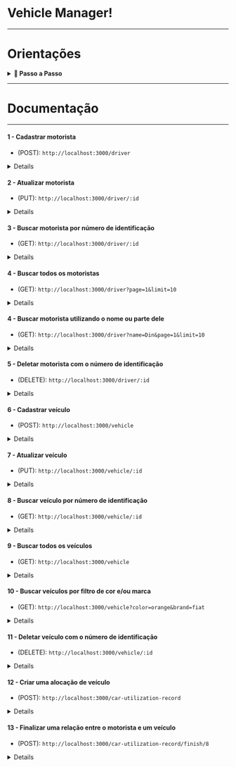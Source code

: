 # Vehicle Manager!
---
# Orientações
<details>
  <summary>
    <strong>🤝 Passo a Passo</strong>
  </summary><br>

  1. Clone o repositório

  - Use o comando: `git clone git@github.com:lueberGandra/vehicle-manager.git`
  - Entre na pasta do repositório que você acabou de clonar:
    - `cd vehicle-manager`

  2. Instale as dependências

  - Usando o comando: `npm install`
  
  4. Inicie a aplicação

  - Usando o comando: `npm run start`
  
</details>

</details>

---

  
# Documentação

---
####  1 - Cadastrar motorista
- (POST): `http://localhost:3000/driver`
<details>

- Payload:
 
    ```json
    {
        "name": "Rocket Raccoon"
    }
    ``` 

- Response:

    ```json
    {
        "name": "Rocket Raccoon",
        "id": 4,
        "createdAt": "2024-03-08T00:55:09.000Z",
        "updatedAt": "2024-03-08T00:55:09.000Z",
        "deletedAt": null
    }
    ``` 
</details>

####  2 - Atualizar motorista
- (PUT): `http://localhost:3000/driver/:id`
<details>
- Payload:

    ```json
    {
        "name": "Star Lord"
    }
    ```

- Response:
    ```json
    {
        "id": 4,
        "name": "Star Lord",
        "createdAt": "2024-03-08T00:55:09.000Z",
        "updatedAt": "2024-03-08T00:56:09.000Z",
        "deletedAt": null
    }
    ``` 
</details>

####  3 - Buscar motorista por número de identificação
- (GET): `http://localhost:3000/driver/:id`
<details>
- Response:

    ```json
    {
        "id": 1,
        "name": "Din Djarin",
        "createdAt": "2024-03-07T18:41:36.000Z",
        "updatedAt": "2024-03-07T18:41:36.000Z",
        "deletedAt": null
    }
    ``` 
</details>


####  4 - Buscar todos os motoristas
- (GET): `http://localhost:3000/driver?page=1&limit=10`
<details>
- Response:

    ```json
    {
        "items": 
        [
          {
            "drivers_id": 1,
            "drivers_name": "Din Djarin",
            "drivers_createdAt": "2024-03-07 18:41:36",
            "drivers_updatedAt": "2024-03-07 18:41:36",
            "drivers_deletedAt": null
          },
          {
            "drivers_id": 4,
            "drivers_name": "Star Lord",
            "drivers_createdAt": "2024-03-08 00:55:09",
            "drivers_updatedAt": "2024-03-08 00:56:09",
            "drivers_deletedAt": null
          }
        ],
        "meta": 
        {
            "totalItems": 4,
            "itemCount": 4,
            "itemsPerPage": 10,
            "totalPages": 1,
            "currentPage": 1
        }
    }
    
    ``` 
</details>

####  4 - Buscar motorista utilizando o nome ou parte dele
- (GET): `http://localhost:3000/driver?name=Din&page=1&limit=10`
<details>
- Response:

    ```json
     {
        "items": 
        [
          {
            "drivers_id": 1,
            "drivers_name": "Din Djarin",
            "drivers_createdAt": "2024-03-07 18:41:36",
            "drivers_updatedAt": "2024-03-07 18:41:36",
            "drivers_deletedAt": null
          },          
        ],
        "meta": 
        {
            "totalItems": 4,
            "itemCount": 4,
            "itemsPerPage": 10,
            "totalPages": 1,
            "currentPage": 1
        }
    }
    ``` 
</details>

####  5 - Deletar motorista com o número de identificação
- (DELETE): `http://localhost:3000/driver/:id`
<details>

- Response: 

    ```json
    {
        "msg": "Driver {id} successfully deleted!"
    }
    ```
</details>

####  6 - Cadastrar veículo
- (POST): `http://localhost:3000/vehicle`
<details>
- Regras: 
    - Não é possível cadastrar mais de um carro com a mesma placa;
    - A placa cadastrada deve ser no padrão brasileiro

- Payload: 

    ```json
    {
        "brand":"Renault",
        "color":"silver",
        "plate":"HEM-6817"
    }
    ``` 

- Response:

    ```json
    {
        "brand": "Renault",
        "color": "#fff",
        "plate": "HEM-6817",
        "id": 4,
        "createdAt": "2024-03-08T01:03:53.000Z",
        "updatedAt": "2024-03-08T01:03:53.000Z",
        "deletedAt": null
    }
    ``` 

</details>

####  7 - Atualizar veículo
- (PUT): `http://localhost:3000/vehicle/:id`
<details>
- Regras: 
    - Não é possível cadastrar mais de um carro com a mesma placa;
    - A placa cadastrada deve ser no padrão brasileiro
- Payload:

    ```json
    {
        "color":"orange",
    }
    ``` 

- Response:

    ```json
    {
        "id": 4,
        "color": "orange",
        "brand": "fiat",
        "plate": "HEM-6818",
        "createdAt": "2024-03-08T01:03:53.000Z",
        "updatedAt": "2024-03-08T01:04:55.000Z",
        "deletedAt": null
    }
    ``` 

</details>

####  8 - Buscar veículo por número de identificação
- (GET): `http://localhost:3000/vehicle/:id`
<details>
- Response:

    ```json
    {
        "id": 4,
        "color": "orange",
        "brand": "fiat",
        "plate": "HEM-6818",
        "createdAt": "2024-03-08T01:03:53.000Z",
        "updatedAt": "2024-03-08T01:04:55.000Z",
        "deletedAt": null
    }
    ``` 

</details>

####  9 - Buscar todos os veículos
- (GET): `http://localhost:3000/vehicle`
<details>
- Response:

    ```json
    {
    "items": [
        {
            "vehicles_id": 1,
            "vehicles_color": "#fff",
            "vehicles_brand": "GM",
            "vehicles_plate": "IAP-5559",
            "vehicles_createdAt": "2024-03-07 18:47:44",
            "vehicles_updatedAt": "2024-03-07 18:47:44",
            "vehicles_deletedAt": null
        },
        {
            "vehicles_id": 2,
            "vehicles_color": "#fff",
            "vehicles_brand": "Jeep",
            "vehicles_plate": "MQA-0922",
            "vehicles_createdAt": "2024-03-07 18:48:09",
            "vehicles_updatedAt": "2024-03-07 18:48:09",
            "vehicles_deletedAt": null
        },
        {
            "vehicles_id": 3,
            "vehicles_color": "#fff",
            "vehicles_brand": "Renault",
            "vehicles_plate": "HEM-6817",
            "vehicles_createdAt": "2024-03-07 18:48:22",
            "vehicles_updatedAt": "2024-03-07 18:48:22",
            "vehicles_deletedAt": null
        },
        {
            "vehicles_id": 4,
            "vehicles_color": "Orange",
            "vehicles_brand": "fiat",
            "vehicles_plate": "HEM-6818",
            "vehicles_createdAt": "2024-03-08 01:03:53",
            "vehicles_updatedAt": "2024-03-08 01:04:55",
            "vehicles_deletedAt": null
        }
    ],
    "meta": {
        "totalItems": 4,
        "itemCount": 4,
        "itemsPerPage": 10,
        "totalPages": 1,
        "currentPage": 1
    }
}
    ``` 

</details>

####  10 - Buscar veículos por filtro de cor e/ou marca
- (GET): `http://localhost:3000/vehicle?color=orange&brand=fiat`
<details>
- Response:

    ```json
   {
    "items": [
        {
            "vehicles_id": 4,
            "vehicles_color": "Orange",
            "vehicles_brand": "fiat",
            "vehicles_plate": "HEM-6818",
            "vehicles_createdAt": "2024-03-08 01:03:53",
            "vehicles_updatedAt": "2024-03-08 01:04:55",
            "vehicles_deletedAt": null
        }
    ],
    "meta": {
        "totalItems": 1,
        "itemCount": 1,
        "itemsPerPage": 10,
        "totalPages": 1,
        "currentPage": 1
    }
}
    ``` 

</details>

####  11 - Deletar veículo com o número de identificação
- (DELETE): `http://localhost:3000/vehicle/:id`
<details>


- Response: 

    ```json
    {
        "msg": "Vehicle {id} successfully deleted!"
    }
    ```

</details>

####  12 - Criar uma alocação de veículo
- (POST): `http://localhost:3000/car-utilization-record`
<details>
- Regras: 
    - Só é possível criar uma alocação, caso nem o motorista nem o veículo estão com finalização de alguma alocação pendente;

- Payload:
    ```json
    {
      "vehicleId":4,
      "driverId": 4,
      "reason": "part",
      "utilizationStartDate":"2024-03-07"
    }
    ``` 

- Response:

    ```json
    {
    "driver": {
        "id": 4,
        "name": "Star Lord",
        "createdAt": "2024-03-08T00:55:09.000Z",
        "updatedAt": "2024-03-08T00:56:09.000Z",
        "deletedAt": null
    },
    "vehicle": {
        "id": 4,
        "color": "Orange",
        "brand": "fiat",
        "plate": "HEM-6818",
        "createdAt": "2024-03-08T01:03:53.000Z",
        "updatedAt": "2024-03-08T01:04:55.000Z",
        "deletedAt": null
    },
    "reason": "party",
    "utilizationStartDate": "2024-03-07T00:00:00.000Z",
    "utilizationEndDate": null,
    "id": 8,
    "createdAt": "2024-03-08T01:12:40.000Z",
    "updatedAt": "2024-03-08T01:12:40.000Z",
    "deletedAt": null
}
    ``` 
</details>

####  13 - Finalizar uma relação entre o motorista e um veículo
- (POST): `http://localhost:3000/car-utilization-record/finish/8`
<details>
- Payload:

    ```json
    {
       "utilizationEndDate": "2024-03-08"
    }
    ``` 

- Response:

    ```json
    {
       "id": 8,
      "reason": "party",
      "utilizationStartDate": "2024-03-07T00:00:00.000Z",
      "utilizationEndDate": "2024-03-08T00:00:00.000Z",
      "createdAt": "2024-03-08T01:12:40.000Z",
      "updatedAt": "2024-03-08T01:15:36.000Z",
      "deletedAt": null
    }
    ``` 
</details>
